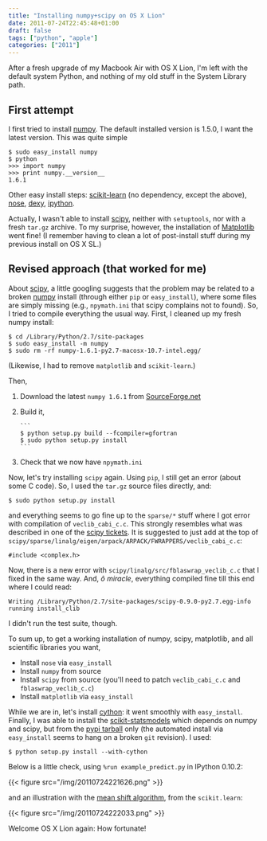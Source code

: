 ```yaml
---
title: "Installing numpy+scipy on OS X Lion"
date: 2011-07-24T22:45:48+01:00
draft: false
tags: ["python", "apple"]
categories: ["2011"]
---
```


After a fresh upgrade of my Macbook Air with OS X Lion, I'm left with the default system Python, and nothing of my old stuff in the System Library path.


## First attempt 

I first tried to install [numpy](http://www.numpy.org/). The default installed version is 1.5.0, I want the latest version. This was quite simple

```
$ sudo easy_install numpy
$ python
>>> import numpy
>>> print numpy.__version__
1.6.1
```

Other easy install steps: [scikit-learn](http://scikit-learn.sourceforge.net/) (no dependency, except the above), [nose](http://pypi.python.org/pypi/nose), [dexy](http://www.dexy.it/), [ipython](http://pypi.python.org/pypi/ipython).

Actually, I wasn't able to install [scipy](http://www.scipy.org/), neither with `setuptools`, nor with a fresh `tar.gz` archive. To my surprise, however, the installation of [Matplotlib](http://matplotlib.sourceforge.net/) went fine! (I remember having to clean a lot of post-install stuff during my previous install on OS X SL.)

## Revised approach (that worked for me)

About [scipy](http://www.scipy.org/), a little googling suggests that the problem may be related to a broken [numpy](http://www.numpy.org/) install (through either `pip` or `easy_install`), where some files are simply missing (e.g., `npymath.ini` that scipy complains not to found). So, I tried to compile everything the usual way. First, I cleaned up my fresh numpy install:

    $ cd /Library/Python/2.7/site-packages
    $ sudo easy_install -m numpy
    $ sudo rm -rf numpy-1.6.1-py2.7-macosx-10.7-intel.egg/

(Likewise, I had to remove `matplotlib` and `scikit-learn`.)

Then,

1. Download the latest `numpy 1.6.1` from [SourceForge.net](http://sourceforge.net)
2. Build it,
 
       ```
       $ python setup.py build --fcompiler=gfortran
       $ sudo python setup.py install
       ```
       
3. Check that we now have `npymath.ini`

Now, let's try installing `scipy` again. Using `pip`, I still get an error (about some C code). So, I used the `tar.gz` source files directly, and:

```
$ sudo python setup.py install
```

and everything seems to go fine up to the `sparse/*` stuff where I got error with compilation of `veclib_cabi_c.c`. This strongly resembles what was described in one of the [scipy tickets](http://projects.scipy.org/scipy/ticket/1476). It is suggested to just add at the top of `scipy/sparse/linalg/eigen/arpack/ARPACK/FWRAPPERS/veclib_cabi_c.c`:

```
#include <complex.h>
```

Now, there is a new error with `scipy/linalg/src/fblaswrap_veclib_c.c` that I fixed in the same way. And, *ô miracle*, everything compiled fine till this end where I could read:

```
Writing /Library/Python/2.7/site-packages/scipy-0.9.0-py2.7.egg-info
running install_clib
```

I didn't run the test suite, though.

To sum up, to get a working installation of numpy, scipy, matplotlib, and all scientific libraries you want,

- Install `nose` via `easy_install`
- Install `numpy` from source
- Install `scipy` from source (you'll need to patch `veclib_cabi_c.c` and `fblaswrap_veclib_c.c`)
- Install `matplotlib` via `easy_install`

While we are in, let's install [cython](http://cython.org/): it went smoothly with `easy_install`. Finally, I was able to install the [scikit-statsmodels](http://scikits.appspot.com/statsmodels) which depends on numpy and scipy, but from the [pypi tarball](http://pypi.python.org/pypi/scikits.statsmodels) only (the automated install via `easy_install` seems to hang on a broken `git` revision). I used:

```
$ python setup.py install --with-cython
```

Below is a little check, using `%run example_predict.py` in IPython 0.10.2:

{{< figure src="/img/20110724221626.png" >}}

and an illustration with the [mean shift algorithm](http://scikit-learn.sourceforge.net/stable/auto_examples/cluster/plot_mean_shift.html), from the `scikit.learn`:

{{< figure src="/img/20110724222033.png" >}}

Welcome OS X Lion again: How fortunate!



